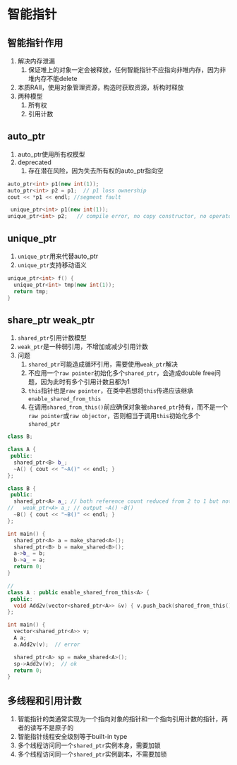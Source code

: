 # 智能指针

## 智能指针作用

1. 解决内存泄漏
   1. 保证堆上的对象一定会被释放，任何智能指针不应指向非堆内存，因为非堆内存不能delete
2. 本质RAII，使用对象管理资源，构造时获取资源，析构时释放
3. 两种模型
   1. 所有权
   2. 引用计数

## auto_ptr

1. auto_ptr使用所有权模型
2. deprecated
   1. 存在潜在风险，因为失去所有权的auto_ptr指向空

```cpp
auto_ptr<int> p1(new int(1));
auto_ptr<int> p2 = p1;  // p1 loss ownership
cout << *p1 << endl; //segment fault

 unique_ptr<int> p1(new int(1));
unique_ptr<int> p2;   // compile error, no copy constructor, no operator=
```

## unique_ptr

1. `unique_ptr`用来代替auto_ptr
2. `unique_ptr`支持移动语义

```cpp
unique_ptr<int> f() {
  unique_ptr<int> tmp(new int(1));
  return tmp;
}
```

## share_ptr weak_ptr

1. `shared_ptr`引用计数模型
2. `weak_ptr`是一种弱引用，不增加或减少引用计数
3. 问题
   1. `shared_ptr`可能造成循环引用，需要使用`weak_ptr`解决
   2. 不应用一个`raw pointer`初始化多个`shared_ptr`，会造成double free问题，因为此时有多个引用计数且都为1
   3. `this`指针也是`raw pointer`，在类中若想将`this`传递应该继承`enable_shared_from_this`
   4. 在调用`shared_from_this()`前应确保对象被`shared_ptr`持有，而不是一个`raw pointer`或`raw objector`，否则相当于调用`this`初始化多个`shared_ptr`

```cpp
class B;

class A {
 public:
  shared_ptr<B> b_;
  ~A() { cout << "~A()" << endl; }
};

class B {
 public:
  shared_ptr<A> a_; // both reference count reduced from 2 to 1 but not 0
//   weak_ptr<A> a_; // output ~A() ~B()
  ~B() { cout << "~B()" << endl; }
};

int main() {
  shared_ptr<A> a = make_shared<A>();
  shared_ptr<B> b = make_shared<B>();
  a->b_ = b;
  b->a_ = a;
  return 0;
}

//
class A : public enable_shared_from_this<A> {
 public:
  void Add2v(vector<shared_ptr<A>> &v) { v.push_back(shared_from_this()); }
};

int main() {
  vector<shared_ptr<A>> v;
  A a;
  a.Add2v(v);  // error

  shared_ptr<A> sp = make_shared<A>();
  sp->Add2v(v);  // ok
  return 0;
}
```

## 多线程和引用计数

1. 智能指针的类通常实现为一个指向对象的指针和一个指向引用计数的指针，两者的读写不是原子的
2. 智能指针线程安全级别等于built-in type
3. 多个线程访问同一个`shared_ptr`实例本身，需要加锁
4. 多个线程访问同一个`shared_ptr`实例副本，不需要加锁

